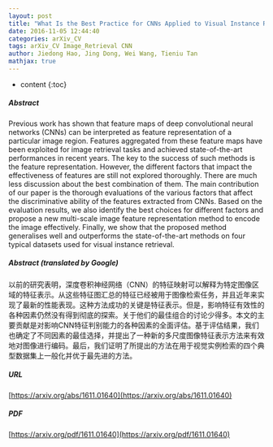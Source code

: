 ```yaml
---
layout: post
title: "What Is the Best Practice for CNNs Applied to Visual Instance Retrieval?"
date: 2016-11-05 12:44:40
categories: arXiv_CV
tags: arXiv_CV Image_Retrieval CNN
author: Jiedong Hao, Jing Dong, Wei Wang, Tieniu Tan
mathjax: true
---
```


* content
{:toc}

##### Abstract
Previous work has shown that feature maps of deep convolutional neural networks (CNNs) can be interpreted as feature representation of a particular image region. Features aggregated from these feature maps have been exploited for image retrieval tasks and achieved state-of-the-art performances in recent years. The key to the success of such methods is the feature representation. However, the different factors that impact the effectiveness of features are still not explored thoroughly. There are much less discussion about the best combination of them. The main contribution of our paper is the thorough evaluations of the various factors that affect the discriminative ability of the features extracted from CNNs. Based on the evaluation results, we also identify the best choices for different factors and propose a new multi-scale image feature representation method to encode the image effectively. Finally, we show that the proposed method generalises well and outperforms the state-of-the-art methods on four typical datasets used for visual instance retrieval.

##### Abstract (translated by Google)
以前的研究表明，深度卷积神经网络（CNN）的特征映射可以解释为特定图像区域的特征表示。从这些特征图汇总的特征已经被用于图像检索任务，并且近年来实现了最新的性能表现。这种方法成功的关键是特征表示。但是，影响特征有效性的各种因素仍然没有得到彻底的探索。关于他们的最佳组合的讨论少得多。本文的主要贡献是对影响CNN特征判别能力的各种因素的全面评估。基于评估结果，我们也确定了不同因素的最佳选择，并提出了一种新的多尺度图像特征表示方法来有效地对图像进行编码。最后，我们证明了所提出的方法在用于视觉实例检索的四个典型数据集上一般化并优于最先进的方法。

##### URL
[https://arxiv.org/abs/1611.01640](https://arxiv.org/abs/1611.01640)

##### PDF
[https://arxiv.org/pdf/1611.01640](https://arxiv.org/pdf/1611.01640)

